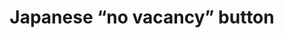 ---
layout: symbols
title: Japanese “no vacancy” button
emoji: japanese_no_vacancy_button
permalink: 🈵.html
---